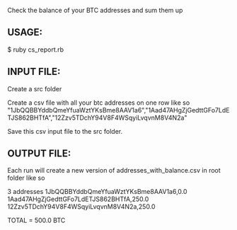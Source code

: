 Check the balance of your BTC addresses and sum them up

USAGE:
------
$ ruby cs_report.rb

INPUT FILE:
-----------
Create a src folder

Create a csv file with all your btc addresses on one row like so "1JbQQBBYddbQmeYfuaWztYKsBme8AAV1a6","1Aad47AHgZjGedttGFo7LdETJS862BHTfA","12Zzv5TDchY94V8F4WSqyiLvqvnM8V4N2a"

Save this csv input file to the src folder.

OUTPUT FILE:
------------
Each run will create a new version of addresses_with_balance.csv in root folder like so

3 addresses 1JbQQBBYddbQmeYfuaWztYKsBme8AAV1a6,0.0 1Aad47AHgZjGedttGFo7LdETJS862BHTfA,250.0 12Zzv5TDchY94V8F4WSqyiLvqvnM8V4N2a,250.0

TOTAL = 500.0 BTC